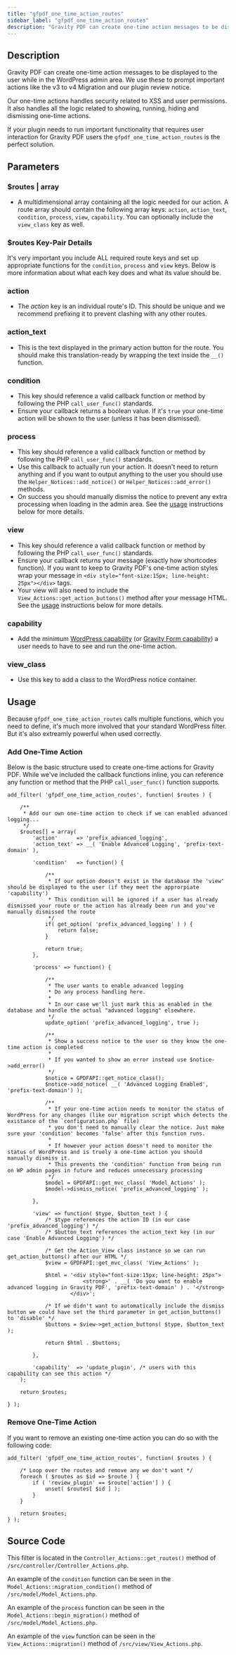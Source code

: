 ```yaml
---
title: "gfpdf_one_time_action_routes"
sidebar_label: "gfpdf_one_time_action_routes"
description: "Gravity PDF can create one-time action messages to be displayed to the user while in the WordPress admin area. We show you how."
---
```


## Description 

Gravity PDF can create one-time action messages to be displayed to the user while in the WordPress admin area. We use these to prompt important actions like the v3 to v4 Migration and our plugin review notice. 

Our one-time actions handles security related to XSS and user permissions. It also handles all the logic related to showing, running, hiding and dismissing one-time actions. 

If your plugin needs to run important functionality that requires user interaction for Gravity PDF users the `gfpdf_one_time_action_routes` is the perfect solution.

## Parameters 

### $routes | array
* A multidimensional array containing all the logic needed for our action. A route array should contain the following array keys: `action`, `action_text`, `condition`, `process`, `view`, `capability`. You can optionally include the `view_class` key as well.

### $routes Key-Pair Details 

It's very important you include ALL required route keys and set up appropriate functions for the `condition`, `process` and `view` keys. Below is more information about what each key does and what its value should be.

### action
*  The *action* key is an individual route's ID. This should be unique and we recommend prefixing it to prevent clashing with any other routes. 

### action_text
*  This is the text displayed in the primary action button for the route. You should make this translation-ready by wrapping the text inside the `__()` function. 

### condition
*  This key should reference a valid callback function or method by following the PHP `call_user_func()` standards.
*  Ensure your callback returns a boolean value. If it's `true` your one-time action will be shown to the user (unless it has been dismissed).

### process
*  This key should reference a valid callback function or method by following the PHP `call_user_func()` standards.
*  Use this callback to actually run your action. It doesn't need to return anything and if you want to output anything to the user you should use the `Helper_Notices::add_notice()` or `Helper_Notices::add_error()` methods. 
*  On success you should manually dismiss the notice to prevent any extra processing when loading in the admin area. See the [usage](#add-one-time-action) instructions below for more details.

### view
*  This key should reference a valid callback function or method by following the PHP `call_user_func()` standards.
*  Ensure your callback returns your message (exactly how shortcodes function). If you want to keep to Gravity PDF's one-time action styles wrap your message in `<div style="font-size:15px; line-height: 25px"></div>` tags. 
*  Your view will also need to include the `View_Actions::get_action_buttons()` method after your message HTML. See the [usage](#add-one-time-action) instructions below for more details.

### capability
*  Add the minimum [WordPress capability](https://codex.wordpress.org/Roles_and_Capabilities) (or [Gravity Form capability](https://docs.gravityforms.com/role-management-guide/)) a user needs to have to see and run the one-time action.

### view_class
*  Use this key to add a class to the WordPress notice container. 

## Usage 

Because `gfpdf_one_time_action_routes` calls multiple functions, which you need to define, it's much more involved that your standard WordPress filter. But it's also extreamly powerful when used correctly. 

### Add One-Time Action 

Below is the basic structure used to create one-time actions for Gravity PDF. While we've included the callback functions inline, you can reference any function or method that the PHP `call_user_func()` function supports.

```language-php
add_filter( 'gfpdf_one_time_action_routes', function( $routes ) {

	/**
	 * Add our own one-time action to check if we can enabled advanced logging...
	 */
	$routes[] = array(
		'action'      => 'prefix_advanced_logging',
		'action_text' => __( 'Enable Advanced Logging', 'prefix-text-domain' ),

		'condition'   => function() {

			/**
			 * If our option doesn't exist in the database the 'view' should be displayed to the user (if they meet the approrpiate 'capability')
			 * This condition will be ignored if a user has already dismissed your route or the action has already been run and you've manually dismissed the route
			 */
			if( get_option( 'prefix_advanced_logging' ) ) {
				return false;
			}

			return true;
		},

		'process' => function() {

			/**
			 * The user wants to enable advanced logging
			 * Do any process handling here.
			 *
			 * In our case we'll just mark this as enabled in the database and handle the actual "advanced logging" elsewhere.
			 */
			update_option( 'prefix_advanced_logging', true );

			/**
			 * Show a success notice to the user so they know the one-time action is completed
			 *
			 * If you wanted to show an error instead use $notice->add_error()
			 */
			$notice = GPDFAPI::get_notice_class();
			$notice->add_notice( __( 'Advanced Logging Enabled', 'prefix-text-domain') );

			/**
			 * If your one-time action needs to monitor the status of WordPress for any changes (like our migration script which detects the existance of the `configuration.php` file)
			 * you don't need to manually clear the notice. Just make sure your 'condition' becomes 'false' after this function runs.
			 *
			 * If however your action doesn't need to monitor the status of WordPress and is truely a one-time action you should manually dismiss it.
			 * This prevents the 'condition' function from being run on WP admin pages in future and reduces unnecessary processing
			 */
			$model = GPDFAPI::get_mvc_class( 'Model_Actions' );
			$model->dismiss_notice( 'prefix_advanced_logging' );

		},

		'view' => function( $type, $button_text ) {
			/* $type references the action ID (in our case 'prefix_advanced_logging') */
			/* $button_text references the action_text key (in our case 'Enable Advanced Logging') */

			/* Get the Action_View class instance so we can run get_action_buttons() after our HTML */
			$view = GPDFAPI::get_mvc_class( 'View_Actions' );

			$html = '<div style="font-size:15px; line-height: 25px">
						<strong>' . __( 'Do you want to enable advanced logging in Gravity PDF', 'prefix-text-domain' ) . '</strong>
					</div>';

			/* If we didn't want to automatically include the dismiss button we could have set the third parameter in get_action_buttons() to 'disable' */
			$buttons = $view->get_action_buttons( $type, $button_text );

			return $html . $buttons;

		},

		'capability'  => 'update_plugin', /* users with this capability can see this action */
	);

	return $routes;

} );
```

### Remove One-Time Action 

If you want to remove an existing one-time action you can do so with the following code:

```language-php
add_filter( 'gfpdf_one_time_action_routes', function( $routes ) {

	/* Loop over the routes and remove any we don't want */
	foreach ( $routes as $id => $route ) {
		if ( 'review_plugin' == $route['action'] ) {
			unset( $routes[ $id ] );
		}
	}

	return $routes;
} );
```

## Source Code 

This filter is located in the `Controller_Actions::get_routes()` method of `/src/controller/Controller_Actions.php`.

An example of the `condition` function can be seen in the `Model_Actions::migration_condition()` method of `/src/model/Model_Actions.php`.

An example of the `process` function can be seen in the `Model_Actions::begin_migration()` method of `/src/model/Model_Actions.php`.

An example of the `view` function can be seen in the `View_Actions::migration()` method of `/src/view/View_Actions.php`.
